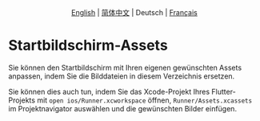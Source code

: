 <p align="center">
  <a href="README.md">English</a> |
  <a href="README.zh-CN.md">简体中文</a> |
  <span>Deutsch</span> |
  <a href="README.fr-FR.md">Français</a>
</p>

# Startbildschirm-Assets

Sie können den Startbildschirm mit Ihren eigenen gewünschten Assets anpassen, indem Sie die Bilddateien in diesem Verzeichnis ersetzen.

Sie können dies auch tun, indem Sie das Xcode-Projekt Ihres Flutter-Projekts mit `open ios/Runner.xcworkspace` öffnen, `Runner/Assets.xcassets` im Projektnavigator auswählen und die gewünschten Bilder einfügen.

